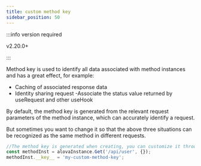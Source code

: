 ```yaml
---
title: custom method key
sidebar_position: 50
---
```


:::info version required

v2.20.0+

:::

Method key is used to identify all data associated with method instances and has a great effect, for example:

- Caching of associated response data
- Identity sharing request
  -Associate the status value returned by useRequest and other useHook

By default, the method key is generated from the relevant request parameters of the method instance, which can accurately identify a request.

But sometimes you want to change it so that the above three situations can be recognized as the same method in different requests.

```javascript
//The method key is generated when creating, you can customize it through __key__
const methodInst = alovaInstance.Get('/api/user', {});
methodInst.__key__ = 'my-custom-method-key';
```

